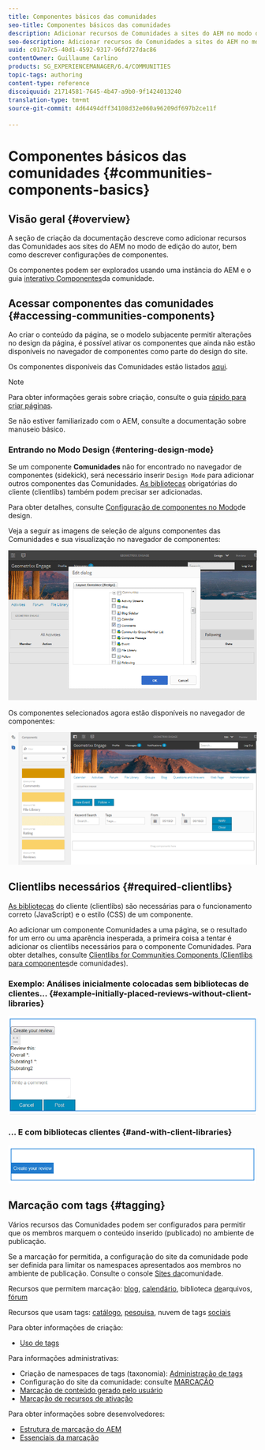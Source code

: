 ```yaml
---
title: Componentes básicos das comunidades
seo-title: Componentes básicos das comunidades
description: Adicionar recursos de Comunidades a sites do AEM no modo de edição e configurar componentes
seo-description: Adicionar recursos de Comunidades a sites do AEM no modo de edição e configurar componentes
uuid: c017a7c5-40d1-4592-9317-96fd727dac86
contentOwner: Guillaume Carlino
products: SG_EXPERIENCEMANAGER/6.4/COMMUNITIES
topic-tags: authoring
content-type: reference
discoiquuid: 21714581-7645-4b47-a9b0-9f1424013240
translation-type: tm+mt
source-git-commit: 4d64494dff34108d32e060a96209df697b2ce11f

---
```



# Componentes básicos das comunidades {#communities-components-basics}

## Visão geral {#overview}

A seção de criação da documentação descreve como adicionar recursos das Comunidades aos sites do AEM no modo de edição do autor, bem como descrever configurações de componentes.

Os componentes podem ser explorados usando uma instância do AEM e o guia [interativo Componentes](components-guide.md)da comunidade.

## Acessar componentes das comunidades {#accessing-communities-components}

Ao criar o conteúdo da página, se o modelo subjacente permitir alterações no design da página, é possível ativar os componentes que ainda não estão disponíveis no navegador de componentes como parte do design do site.

Os componentes disponíveis das Comunidades estão listados [aqui](author-communities.md#available-communities-components).

>[!NOTE]
>
>Para obter informações gerais sobre criação, consulte o guia [rápido para criar páginas](../../help/sites-authoring/qg-page-authoring.md).
>
>Se não estiver familiarizado com o AEM, consulte a documentação sobre manuseio [](../../help/sites-authoring/basic-handling.md)básico.

### Entrando no Modo Design {#entering-design-mode}

Se um componente **Comunidades** não for encontrado no navegador de componentes (sidekick), será necessário inserir `Design Mode` para adicionar outros componentes das Comunidades. [As bibliotecas](#required-clientlibs) obrigatórias do cliente (clientlibs) também podem precisar ser adicionadas.

Para obter detalhes, consulte [Configuração de componentes no Modo](../../help/sites-authoring/default-components-designmode.md)de design.

Veja a seguir as imagens de seleção de alguns componentes das Comunidades e sua visualização no navegador de componentes:

![chlimage_1-424](assets/chlimage_1-424.png)

Os componentes selecionados agora estão disponíveis no navegador de componentes:

![chlimage_1-425](assets/chlimage_1-425.png)

## Clientlibs necessários {#required-clientlibs}

[As bibliotecas](../../help/sites-developing/clientlibs.md) do cliente (clientlibs) são necessárias para o funcionamento correto (JavaScript) e o estilo (CSS) de um componente.

Ao adicionar um componente Comunidades a uma página, se o resultado for um erro ou uma aparência inesperada, a primeira coisa a tentar é adicionar os clientlibs necessários para o componente Comunidades. Para obter detalhes, consulte [Clientlibs for Communities Components (Clientlibs para componentes](clientlibs.md)de comunidades).

### Exemplo: Análises inicialmente colocadas sem bibliotecas de clientes... {#example-initially-placed-reviews-without-client-libraries}

![chlimage_1-426](assets/chlimage_1-426.png)

### ... E com bibliotecas clientes {#and-with-client-libraries}

![chlimage_1-427](assets/chlimage_1-427.png)

## Marcação com tags {#tagging}

Vários recursos das Comunidades podem ser configurados para permitir que os membros marquem o conteúdo inserido (publicado) no ambiente de publicação.

Se a marcação for permitida, a configuração do site da comunidade pode ser definida para limitar os namespaces apresentados aos membros no ambiente de publicação. Consulte o console [Sites da](sites-console.md#tagging)comunidade.

Recursos que permitem marcação: [blog](blog-feature.md), [calendário](calendar.md), biblioteca [de](file-library.md)arquivos, [fórum](forum.md)

Recursos que usam tags: [catálogo](catalog.md), [pesquisa](search.md), nuvem de tags [sociais](tagcloud.md)

Para obter informações de criação:

* [Uso de tags](../../help/sites-authoring/tags.md)

Para informações administrativas:

* Criação de namespaces de tags (taxonomia): [Administração de tags](../../help/sites-administering/tags.md)
* Configuração do site da comunidade: consulte [MARCAÇÃO](sites-console.md#tagging)
* [Marcação de conteúdo gerado pelo usuário](../../help/sites-authoring/tags.md)
* [Marcação de recursos de ativação](tag-resources.md)

Para obter informações sobre desenvolvedores:

* [Estrutura de marcação do AEM](../../help/sites-developing/framework.md)
* [Essenciais da marcação](tag.md)

